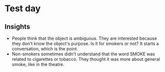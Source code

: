 # Test day

## Insights
* People think that the object is ambiguous. They are interested because they don't know the object's purpose. Is it for smokers or not? It starts a conversation, which is the point. 
* Non-smokers sometimes didn't understand that the word SMOKE was related to cigarettes or tobacco. They thought it was more about general smoke, like in the theatre.

